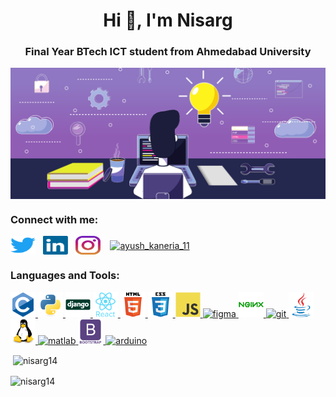 <link rel="stylesheet" media="all" href="./assets/readme.css"> 

<h1 align="center">Hi 👋, I'm Nisarg</h1>
<h3 align="center">Final Year BTech ICT student from Ahmedabad University</h3>


<img align="center" class="image" src="./assets/2.png" >

<br />
<h3 align="left">Connect with me:</h3>
<p align="left">
<a href="https://twitter.com/NisargThoriya" target="blank"><img align="center" src="./assets/twitter-logo.svg" alt="ayush_kaneria" height="30" width="40" /></a> &nbsp;
<a href="https://linkedin.com/in/nisarg-thoriya" target="blank"><img align="center" src="./assets/linkedin-logo.svg" alt="ayush-kaneria" height="30" width="40" /></a> &nbsp;
<a href="https://instagram.com/nisarg_thoriya" target="blank"><img align="center" src="./assets/instagram.svg" alt="ayush_kaneria_11" height="30" width="40" /></a> &nbsp;&nbsp;
<a href="mailto:nisarghthoriya@gmail.com" target="blank"><img align="center" src="https://upload.wikimedia.org/wikipedia/commons/7/7e/Gmail_icon_%282020%29.svg" alt="ayush_kaneria_11" height="30" width="40" /></a> &nbsp;
</p>
<h3 align="left">Languages and Tools:</h3>
<p align="left">  <a href="https://www.cprogramming.com/" target="_blank"> <img src="https://raw.githubusercontent.com/devicons/devicon/master/icons/c/c-original.svg" alt="c" width="40" height="40"/> </a><a href="https://www.python.org" target="_blank"> <img src="https://raw.githubusercontent.com/devicons/devicon/master/icons/python/python-original.svg" alt="python" width="40" height="40"/> </a><a href="https://www.djangoproject.com/" target="_blank"> <img src="https://raw.githubusercontent.com/devicons/devicon/master/icons/django/django-original.svg" alt="django" width="40" height="40"/> </a>  <a href="https://reactjs.org/" target="_blank"> <img src="https://raw.githubusercontent.com/devicons/devicon/master/icons/react/react-original-wordmark.svg" alt="react" width="40" height="40"/> </a> <a href="https://www.w3.org/html/" target="_blank"> <img src="https://raw.githubusercontent.com/devicons/devicon/master/icons/html5/html5-original-wordmark.svg" alt="html5" width="40" height="40"/> </a>  <a href="https://www.w3schools.com/css/" target="_blank"> <img src="https://raw.githubusercontent.com/devicons/devicon/master/icons/css3/css3-original-wordmark.svg" alt="css3" width="40" height="40"/> </a><a href="https://developer.mozilla.org/en-US/docs/Web/JavaScript" target="_blank"> <img src="https://raw.githubusercontent.com/devicons/devicon/master/icons/javascript/javascript-original.svg" alt="javascript" width="40" height="40"/> </a>  <a href="https://www.figma.com/" target="_blank"> <img src="https://www.vectorlogo.zone/logos/figma/figma-icon.svg" alt="figma" width="40" height="40"/> </a> <a href="https://www.nginx.com" target="_blank"> <img src="https://raw.githubusercontent.com/devicons/devicon/master/icons/nginx/nginx-original.svg" alt="nginx" width="40" height="40"/> </a>  <a href="https://git-scm.com/" target="_blank"> <img src="https://www.vectorlogo.zone/logos/git-scm/git-scm-icon.svg" alt="git" width="40" height="40"/> </a> <a href="https://www.java.com" target="_blank"> <img src="https://raw.githubusercontent.com/devicons/devicon/master/icons/java/java-original.svg" alt="java" width="40" height="40"/> </a> <a href="https://www.linux.org/" target="_blank"> <img src="https://raw.githubusercontent.com/devicons/devicon/master/icons/linux/linux-original.svg" alt="linux" width="40" height="40"/> </a>  
<a href="https://www.mathworks.com/" target="_blank"> <img src="https://raw.githubusercontent.com/simple-icons/simple-icons/master/icons/mathworks.svg" alt="matlab" width="40" height="40"/> </a>
 <a href="https://getbootstrap.com" target="_blank"> <img src="https://raw.githubusercontent.com/devicons/devicon/master/icons/bootstrap/bootstrap-plain-wordmark.svg" alt="bootstrap" width="40" height="40"/> </a>
<a href="https://www.arduino.cc/" target="_blank"> <img src="https://cdn.worldvectorlogo.com/logos/arduino-1.svg" alt="arduino" width="40" height="40"/> </a></p>

<p>&nbsp;<img align="center" src="https://github-readme-stats.vercel.app/api?username=nisarg14&show_icons=true&locale=en" alt="nisarg14" /></p>

<p><img align="center" src="https://github-readme-streak-stats.herokuapp.com/?user=nisarg14&" alt="nisarg14" /></p>

